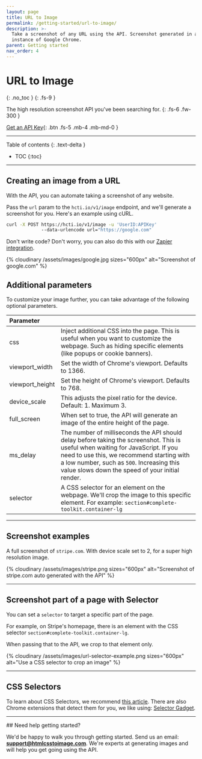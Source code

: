 ```yaml
---
layout: page
title: URL to Image
permalink: /getting-started/url-to-image/
description: >-
  Take a screenshot of any URL using the API. Screenshot generated in a real
  instance of Google Chrome.
parent: Getting started
nav_order: 4
---
```

# URL to Image
{: .no_toc }
{: .fs-9 }

The high resolution screenshot API you've been searching for.
{: .fs-6 .fw-300 }

[Get an API Key](https://htmlcsstoimage.com){: .btn .fs-5 .mb-4 .mb-md-0 }

<hr>

Table of contents
{: .text-delta }
- TOC
{:toc}

<hr>

## Creating an image from a URL

With the API, you can automate taking a screenshot of any website.

Pass the `url` param to the `hcti.io/v1/image` endpoint, and we'll generate a screenshot for you. Here's an example using cURL.

```bash
curl -X POST https://hcti.io/v1/image -u 'UserID:APIKey' 
             --data-urlencode url="https://google.com"
```

Don't write code? Don't worry, you can also do this with our [Zapier integration](zapier-integration.md).

{% cloudinary /assets/images/google.jpg sizes="600px" alt="Screenshot of google.com" %}

## Additional parameters

To customize your image further, you can take advantage of the following optional parameters.

| Parameter |  |
| :--- | :--- |
| css | Inject additional CSS into the page. This is useful when you want to customize the webpage. Such as hiding specific elements (like popups or cookie banners). |
| viewport\_width | Set the width of Chrome's viewport. Defaults to 1366. |
| viewport\_height | Set the height of Chrome's viewport. Defaults to 768. |
| device\_scale | This adjusts the pixel ratio for the device. Default: 1. Maximum 3. |
| full\_screen | When set to true, the API will generate an image of the entire height of the page. |
| ms\_delay | The number of milliseconds the API should delay before taking the screenshot. This is useful when waiting for JavaScript. If you need to use this, we recommend starting with a low number, such as `500`. Increasing this value slows down the speed of your initial render. |
| selector | A CSS selector for an element on the webpage. We'll crop the image to this specific element. For example: `section#complete-toolkit.container-lg` |

<hr>

## Screenshot examples

A full screenshot of `stripe.com`. With device scale set to 2, for a super high resolution image.

{% cloudinary /assets/images/stripe.png sizes="600px" alt="Screenshot of stripe.com auto generated with the API" %}

<hr>

## Screenshot part of a page with Selector

You can set a `selector` to target a specific part of the page. 

For example, on Stripe's homepage, there is an element with the CSS selector `section#complete-toolkit.container-lg`.

When passing that to the API, we crop to that element only.

{% cloudinary /assets/images/url-selector-example.png sizes="600px" alt="Use a CSS selector to crop an image" %}

<hr>

## CSS Selectors

To learn about CSS Selectors, we recommend [this article](https://www.w3schools.com/cssref/css_selectors.asp). There are also Chrome extensions that detect them for you, we like using: [Selector Gadget](https://chrome.google.com/webstore/detail/selectorgadget/mhjhnkcfbdhnjickkkdbjoemdmbfginb?hl=en).

<hr>
## Need help getting started?

We'd be happy to walk you through getting started. Send us an email: **support@htmlcsstoimage.com**. We're experts at generating images and will help you get going using the API.
